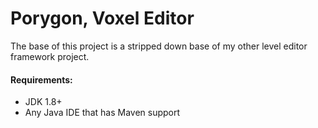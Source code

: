 # Porygon, Voxel Editor
The base of this project is a stripped down base of my other level editor framework project.

#### Requirements:

* JDK 1.8+
* Any Java IDE that has Maven support